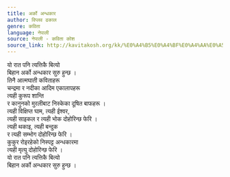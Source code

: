```yaml
---
title: अर्को अन्धकार
author: विप्लव ढकाल
genre: कविता
language: नेपाली
source: नेपाली - कविता कोश
source_link: http://kavitakosh.org/kk/%E0%A4%B5%E0%A4%BF%E0%A4%AA%E0%A5%8D%E0%A4%B2%E0%A4%B5_%E0%A4%A2%E0%A4%95%E0%A4%BE%E0%A4%B2
---
```


यो रात पनि त्यत्तिकै बित्यो  
बिहान अर्को अन्धकार सुरु हुन्छ ।  
तिनै आत्मघाती कविताहरू  
चन्द्रमा र नदीका आदिम एकालापहरू  
त्यही कुरूप शान्ति  
र कानुनको मुरलीबाट निस्केका दूषित बाफहरू ।  
त्यही विक्षिप्त घाम, त्यही ईश्वर,  
त्यही साइकल र त्यही भोक दोहोरिन्छ फेरि ।  
त्यही थकाइ, त्यही बन्दुक  
र त्यही सम्भोग दोहोरिन्छ फेरि ।  
कुकुर रोइरहेको निस्पट्ट अन्धकारमा  
त्यही मृत्यु दोहोरिन्छ फेरि ।  
यो रात पनि त्यत्तिकै बित्यो  
बिहान अर्को अन्धकार सुरु हुन्छ ।
